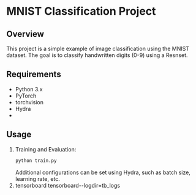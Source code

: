 # MNIST Classification Project

## Overview
This project is a simple example of image classification using the MNIST dataset. The goal is to classify handwritten digits (0-9) using a Resnset.

## Requirements
- Python 3.x
- PyTorch
- torchvision
- Hydra
- 
## Usage
1. Training and Evaluation:
   ```bash
   python train.py
   ```
   Additional configurations can be set using Hydra, such as batch size, learning rate, etc.
2. tensorboard
   tensorboard--logdir=tb_logs
